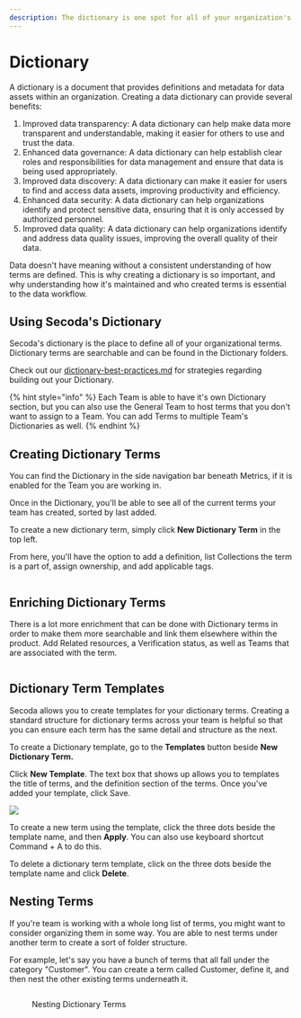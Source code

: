 ```yaml
---
description: The dictionary is one spot for all of your organization's terms
---
```


# Dictionary

A dictionary is a document that provides definitions and metadata for data assets within an organization. Creating a data dictionary can provide several benefits:

1. Improved data transparency: A data dictionary can help make data more transparent and understandable, making it easier for others to use and trust the data.
2. Enhanced data governance: A data dictionary can help establish clear roles and responsibilities for data management and ensure that data is being used appropriately.
3. Improved data discovery: A data dictionary can make it easier for users to find and access data assets, improving productivity and efficiency.
4. Enhanced data security: A data dictionary can help organizations identify and protect sensitive data, ensuring that it is only accessed by authorized personnel.
5. Improved data quality: A data dictionary can help organizations identify and address data quality issues, improving the overall quality of their data.

Data doesn't have meaning without a consistent understanding of how terms are defined. This is why creating a dictionary is so important, and why understanding how it's maintained and who created terms is essential to the data workflow.

## Using Secoda's Dictionary

Secoda's dictionary is the place to define all of your organizational terms. Dictionary terms are searchable and can be found in the Dictionary folders.

Check out our [dictionary-best-practices.md](../../readme/best-practices/dictionary-best-practices.md "mention") for strategies regarding building out your Dictionary.

{% hint style="info" %}
Each Team is able to have it's own Dictionary section, but you can also use the General Team to host terms that you don't want to assign to a Team. You can add Terms to multiple Team's Dictionaries as well.
{% endhint %}

## Creating Dictionary Terms

You can find the Dictionary in the side navigation bar beneath Metrics, if it is enabled for the Team you are working in.

Once in the Dictionary, you'll be able to see all of the current terms your team has created, sorted by last added.

To create a new dictionary term, simply click **New Dictionary Term** in the top left.

From here, you'll have the option to add a definition, list Collections the term is a part of, assign ownership, and add applicable tags.

<figure><img src="https://secoda-public-media-assets.s3.amazonaws.com/6a2d34cd-adff-4ec8-9922-d9167ad1a390.gif" alt=""><figcaption></figcaption></figure>

## Enriching Dictionary Terms

There is a lot more enrichment that can be done with Dictionary terms in order to make them more searchable and link them elsewhere within the product. Add Related resources, a Verification status, as well as Teams that are associated with the term.

<figure><img src="https://secoda-public-media-assets.s3.amazonaws.com/b9412fcc-974f-4c6b-b577-074cbede8cc0.png" alt=""><figcaption></figcaption></figure>

## Dictionary Term Templates

Secoda allows you to create templates for your dictionary terms. Creating a standard structure for dictionary terms across your team is helpful so that you can ensure each term has the same detail and structure as the next.

To create a Dictionary template, go to the **Templates** button beside **New Dictionary Term.**

Click **New Template**. The text box that shows up allows you to templates the title of terms, and the definition section of the terms. Once you've added your template, click Save.

![](https://secoda-public-media-assets.s3.amazonaws.com/ezgif.com-gif-maker%20\(5\).gif)

To create a new term using the template, click the three dots beside the template name, and then **Apply**. You can also use keyboard shortcut Command + A to do this.

To delete a dictionary term template, click on the three dots beside the template name and click **Delete**.

## Nesting Terms

If you're team is working with a whole long list of terms, you might want to consider organizing them in some way. You are able to nest terms under another term to create a sort of folder structure.

For example, let's say you have a bunch of terms that all fall under the category "Customer". You can create a term called Customer, define it, and then nest the other existing terms underneath it.

<figure><img src="https://secoda-public-media-assets.s3.amazonaws.com/4a8a8e08-10d2-430e-9e79-748ecff8e746.gif" alt=""><figcaption><p>Nesting Dictionary Terms</p></figcaption></figure>
